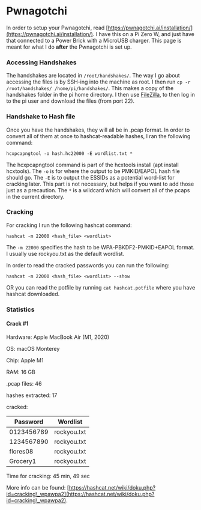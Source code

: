 # Pwnagotchi

In order to setup your Pwnagotchi, read [https://pwnagotchi.ai/installation/](https://pwnagotchi.ai/installation/). I have this on a Pi Zero W, and just have that connected to a Power Brick with a MicroUSB charger. This page is meant for what I do **after** the Pwnagotchi is set up.

### Accessing Handshakes

The handshakes are located in `/root/handshakes/`. The way I go about accessing the files is by SSH-ing into the machine as root. I then run `cp -r /root/handshakes/ /home/pi/handshakes/`.  This makes a copy of the handshakes folder in the pi home directory. I then use [FileZilla](https://filezilla-project.org/), to then log in to the pi user and download the files (from port 22).&#x20;

### Handshake to Hash file

Once you have the handshakes, they will all be in .pcap format. In order to convert all of them at once to hashcat-readable hashes, I ran the following command:

`hcxpcapngtool -o hash.hc22000 -E wordlist.txt *`

The hcxpcapngtool command is part of the hcxtools install (apt install hcxtools). The `-o` is for where the output to be PMKID/EAPOL hash file should go. The `-E` is to output the ESSIDs as a potential word-list for cracking later. This part is not necessary, but helps if you want to add those just as a precaution. The `*` is a wildcard which will convert all of the pcaps in the current directory.

### Cracking

For cracking I run the following hashcat command:

`hashcat -m 22000 <hash_file> <wordlist>`

The `-m 22000` specifies the hash to be WPA-PBKDF2-PMKID+EAPOL format. I usually use rockyou.txt as the default wordlist.

In order to read the cracked passwords you can run the following:

`hashcat -m 22000 <hash_file> <wordlist> --show`

OR you can read the potfile by running `cat hashcat.potfile` where you have hashcat downloaded.

### Statistics

#### Crack #1

Hardware: Apple MacBook Air (M1, 2020)

OS: macOS Monterey

Chip: Apple M1

RAM: 16 GB

.pcap files: 46

hashes extracted: 17

cracked:

| Password   | Wordlist    |
| ---------- | ----------- |
| 0123456789 | rockyou.txt |
| 1234567890 | rockyou.txt |
| flores08   | rockyou.txt |
| Grocery1   | rockyou.txt |

Time for cracking: 45 min, 49 sec

More info can be found: [https://hashcat.net/wiki/doku.php?id=cracking\_wpawpa2](https://hashcat.net/wiki/doku.php?id=cracking\_wpawpa2).
